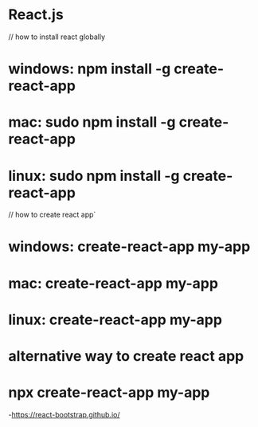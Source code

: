 # React.js


// how to install react globally
# windows: npm install -g create-react-app
# mac: sudo npm install -g create-react-app
# linux: sudo npm install -g create-react-app

// how to create react app`
# windows: create-react-app my-app
# mac: create-react-app my-app
# linux: create-react-app my-app

# alternative way to create react app
#  npx create-react-app my-app
-https://react-bootstrap.github.io/